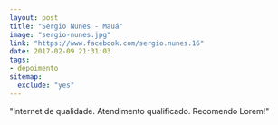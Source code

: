 ```yaml
---
layout: post
title: "Sergio Nunes - Mauá"
image: "sergio-nunes.jpg"
link: "https://www.facebook.com/sergio.nunes.16"
date: 2017-02-09 21:31:03
tags:
- depoimento
sitemap:
  exclude: "yes"
---
```


"Internet de qualidade. Atendimento qualificado. Recomendo Lorem!"